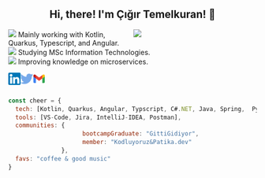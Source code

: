 <h2 align='center'> Hi, there! I'm Çığır Temelkuran! 👋 </h2>
<img align='right' src=https://media.giphy.com/media/mA1lWnH0loTFzWYoMl/source.gif?cid=790b76112a3a5e064e423b33885f9b52fa91749ff5fba7e5&rid=source.gif&ct=s" width="250">
<p><img src="https://media.giphy.com/media/QssGEmpkyEOhBCb7e1/giphy.gif" width="20"> Mainly working with Kotlin, Quarkus, Typescript, and Angular.</br><img src="https://media.giphy.com/media/JO4lo82apdtaltBhEN/source.gif" width="20"> Studying MSc Information Technologies.
</br><img src="https://media.giphy.com/media/5WJ6SOKeNKrSzblU4R/giphy.gif" width="20">  Improving knowledge on microservices.
</p>

[<img  width="25" src="social-media-logo/linkedin.png" align="left" />][linkedin]
[<img  width="25" src="social-media-logo/twitter.png" align="left" />][twitter]
[<img  width="25" src="social-media-logo/logo-gmail.png" align="left" />][gmail]

<br />
<br />
                                                                     

```javascript
const cheer = {
  tech: [Kotlin, Quarkus, Angular, Typscript, C#.NET, Java, Spring,  Python, MySQL, Docker, Git],
  tools: [VS-Code, Jira, IntelliJ-IDEA, Postman],
  communities: {
                     bootcampGraduate: "GittiGidiyor",
                     member: "Kodluyoruz&Patika.dev"                     
               },
  favs: "coffee & good music"
}
```
                          
<!-- [![Top Langs](https://github-readme-stats.vercel.app/api/top-langs/?username=ctemelkuran&layout=compact&exclude_repo=cs50,safety-helmet-detection-yolov5&google-it-automation&theme=dark&)](https://github.com/ctemelkuran/github-readme-stats) -->

[twitter]: https://www.twitter.com/cigirtemelkuran
[linkedin]: https://www.linkedin.com/in/ctemelkuran
[gmail]: mailto:ctemelkuran@gmail.com


